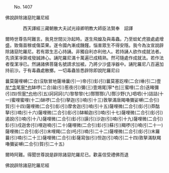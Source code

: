 ﻿　　No. 1407

佛說辟除諸惡陀羅尼經

　　　　西天譯經三藏朝散大夫試光祿卿明教大師臣法賢奉　詔譯


爾時世尊告阿難言。我見世間災沵起時。遂生飛蝗及與毒蟲。乃至蚊虻虎狼處處增盛。致傷苗稼或傷菜果。遂令國內漸成饑饉。惱害眾生不得安隱。我今為汝宣說辟除諸惡陀羅尼。若有眾生志心持誦。非獨自利亦利他人。若持誦人欲作成就法者。先須潔凈齋戒發誠諦心。誦陀羅尼滿十萬遍已成精熟。然可隨處作成就法。若作法者復潔凈已。然誦諸佛菩薩名號請求加被。乃將少沙盛凈器中。誦陀羅尼八百遍加持前沙。于有毒蟲處散擲。一切毒蟲皆悉辟除即說陀羅尼曰

曩莫薩哩嚩(二合)沒馱冒地薩埵曩(引一)帝(引)釤(引)曩莫塞訖哩(二合)埵(引二)壹[牟*含](引)尾[寧*也](切身)缽啰(二合)踰(引)惹夜(引)彌(三)壹焬尾[寧*也]三蜜哩(二合)迭睹彌(引四)怛[寧*也](切身)他(引五)訶訶訶(六)黎黎黎(七)酂酂酂(八)酂沙野(九)呬呬(十)詰詰(十一)蜜哩蜜哩(十二)缽啰(二合引)拏迦(引)喃(引十三)敦拏滿唐羯嚕彌娑嚩(二合引)賀(引十四)薩哩微(二合引)釤(引)摩舍迦(引)喃(引十五)薩哩微(二合引)釤(引)莽酤拏(引)喃(引十六)薩哩微(二合引)釤(引)缽輸迦(引)喃(引十七)薩哩微(二合引)釤(引)遏說(引)喃(引十八)薩哩微(二合引)釤(引)謨(引)沙迦(引)喃(引十九)薩哩微(二合引)釤(引)戍迦舍(引)哩迦喃(引二十)薩哩微(二合引)釤(引)蘇(引)羯啰(引)喃(引二十一)薩哩微(二合引)釤(引)末哩羯(二合)吒(引)喃(引二十二)薩哩微(二合引)釤(引)末羅曩(引)喃(引二十三)薩哩微(二合引)釤薩寫伽(引)怛迦(引)喃(引二十四)敦拏滿馱羯嚕彌娑嚩(二合引)賀(引二十五)

爾時阿難。得聞世尊說是辟除諸惡陀羅尼已。歡喜信受禮佛而退

佛說辟除諸惡陀羅尼經
